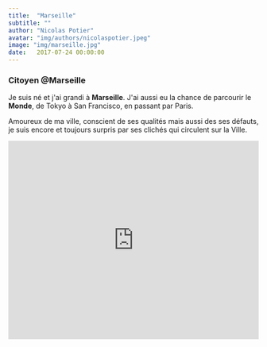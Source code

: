 ```yaml
---
title:  "Marseille"
subtitle: ""
author: "Nicolas Potier"
avatar: "img/authors/nicolaspotier.jpeg"
image: "img/marseille.jpg"
date:   2017-07-24 00:00:00
---
```


### Citoyen @Marseille

Je suis né et j'ai grandi à **Marseille**. J'ai aussi eu la chance de parcourir
le **Monde**, de Tokyo à San Francisco, en passant par Paris.

Amoureux de ma ville, conscient de ses qualités mais aussi des ses défauts,
je suis encore et toujours surpris par ses clichés qui circulent sur la Ville.


<iframe width="100%" height="400px" src="https://www.youtube.com/embed/RasEWjNdoTI?si=3hUwtNh1i_qEWA8I" title="YouTube video player" frameborder="0" allow="accelerometer; autoplay; clipboard-write; encrypted-media; gyroscope; picture-in-picture; web-share" referrerpolicy="strict-origin-when-cross-origin" allowfullscreen></iframe>